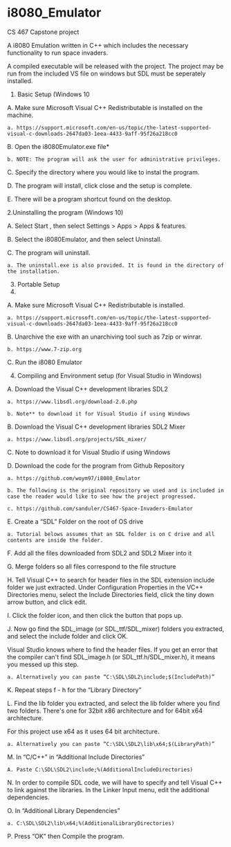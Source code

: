 # i8080_Emulator

CS 467 Capstone project

A i8080 Emulation written in C++ which includes the necessary functionality to run space invaders. 

A compiled executable will be released with the project. The project may be run from the included VS file on windows but SDL must be seperately installed.


1. Basic Setup (Windows 10


  A. Make sure Microsoft Visual C++ Redistributable is installed on the machine. 
  
    a. https://support.microsoft.com/en-us/topic/the-latest-supported-visual-c-downloads-2647da03-1eea-4433-9aff-95f26a218cc0
    
  B. Open the i8080Emulator.exe file*
  
    b. NOTE: The program will ask the user for administrative privileges.
    
  C. Specify the directory where you would like to instal the program.
  
  D. The program will install, click close and the setup is complete.
  
  E. There will be a program shortcut found on the desktop.
  
2.Uninstalling the program (Windows 10)

  A. Select Start , then select Settings  > Apps > Apps & features. 
  
  B. Select the i8080Emulator, and then select Uninstall.
  
  C. The program will uninstall. 
  
    a. The uninstall.exe is also provided. It is found in the directory of the installation. 
    
3. Portable Setup
4. 
  A. Make sure Microsoft Visual C++ Redistributable is installed. 
  
    a. https://support.microsoft.com/en-us/topic/the-latest-supported-visual-c-downloads-2647da03-1eea-4433-9aff-95f26a218cc0
    
  B. Unarchive the exe with an unarchiving tool such as 7zip or winrar. 
  
    b. https://www.7-zip.org
    
  C. Run the i8080 Emulator
  
4. Compiling and Environment setup (for Visual Studio in Windows)

  A. Download the Visual C++ development libraries SDL2
  
    a. https://www.libsdl.org/download-2.0.php
    
    b. Note** to download it for Visual Studio if using Windows 
    
  B. Download the Visual C++ development libraries SDL2 Mixer
  
    a. https://www.libsdl.org/projects/SDL_mixer/
    
  C. Note to download it for Visual Studio if using Windows 
  
  D. Download the code for the program from Github Repository
  
    a. https://github.com/woym97/i8080_Emulator
    
    b. The following is the original repository we used and is included in case the reader would like to see how the project progressed. 
    
    c. https://github.com/sanduler/CS467-Space-Invaders-Emulator
    
  E. Create a “SDL” Folder on the root of OS drive
  
    a. Tutorial belows assumes that an SDL folder is on C drive and all contents are inside the folder.
    
  F. Add all the files downloaded from SDL2 and SDL2 Mixer into it
  
  G. Merge folders so all files correspond to the file structure
  
  H. Tell Visual C++ to search for header files in the SDL extension include folder we just extracted. Under Configuration Properties in the VC++ Directories menu, select the Include Directories field, click the tiny down arrow button, and click edit.
  
  I. Click the folder icon, and then click the button that pops up.
  
  J. Now go find the SDL_image (or SDL_ttf/SDL_mixer) folders you extracted, and select the include folder and click OK.
  
Visual Studio knows where to find the header files. If you get an error that the compiler can't find SDL_image.h (or SDL_ttf.h/SDL_mixer.h), it means you messed up this step.

    a. Alternatively you can paste “C:\SDL\SDL2\include;$(IncludePath)”
    
  K. Repeat steps f - h for the “Library Directory” 
  
  L. Find the lib folder you extracted, and select the lib folder where you find two folders. There's one for 32bit x86 architecture and for 64bit x64 architecture.
  
For this project use x64 as it uses 64 bit architecture. 

    a. Alternatively you can paste “C:\SDL\SDL2\lib\x64;$(LibraryPath)”
    
  M. In “C/C++” in “Additional Include Directories” 
  
    A. Paste C:\SDL\SDL2\include;%(AdditionalIncludeDirectories)
    
  N. In order to compile SDL code, we will have to specify and tell Visual C++ to link against the libraries. In the Linker Input menu, edit the additional dependencies.
  
  O. In “Additional Library Dependencies”
  
    a. C:\SDL\SDL2\lib\x64;%(AdditionalLibraryDirectories)
    
  P. Press “OK” then Compile the program.
  
